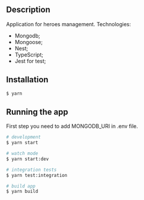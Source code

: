 ## Description

Application for heroes management. 
Technologies:
- Mongodb;
- Mongoose;
- Nest;
- TypeScript;
- Jest for test;

## Installation

```bash
$ yarn
```


## Running the app

First step you need to add MONGODB_URI in .env file.

```bash
# development
$ yarn start

# watch mode
$ yarn start:dev

# integration tests
$ yarn test:integration

# build app
$ yarn build

```
